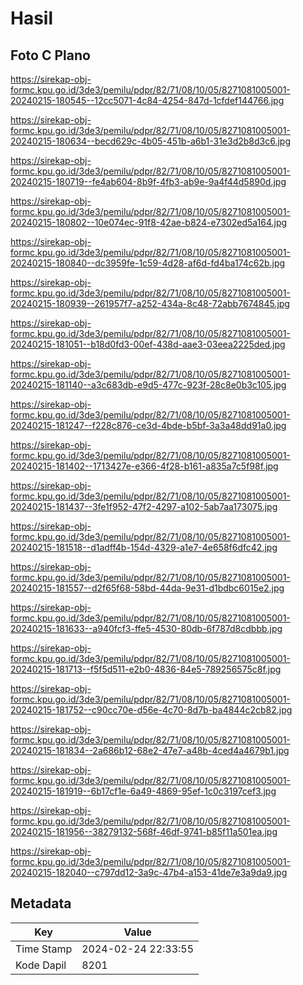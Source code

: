 # Hasil

## Foto C Plano

https://sirekap-obj-formc.kpu.go.id/3de3/pemilu/pdpr/82/71/08/10/05/8271081005001-20240215-180545--12cc5071-4c84-4254-847d-1cfdef144766.jpg

https://sirekap-obj-formc.kpu.go.id/3de3/pemilu/pdpr/82/71/08/10/05/8271081005001-20240215-180634--becd629c-4b05-451b-a6b1-31e3d2b8d3c6.jpg

https://sirekap-obj-formc.kpu.go.id/3de3/pemilu/pdpr/82/71/08/10/05/8271081005001-20240215-180719--fe4ab604-8b9f-4fb3-ab9e-9a4f44d5890d.jpg

https://sirekap-obj-formc.kpu.go.id/3de3/pemilu/pdpr/82/71/08/10/05/8271081005001-20240215-180802--10e074ec-91f8-42ae-b824-e7302ed5a164.jpg

https://sirekap-obj-formc.kpu.go.id/3de3/pemilu/pdpr/82/71/08/10/05/8271081005001-20240215-180840--dc3959fe-1c59-4d28-af6d-fd4ba174c62b.jpg

https://sirekap-obj-formc.kpu.go.id/3de3/pemilu/pdpr/82/71/08/10/05/8271081005001-20240215-180939--261957f7-a252-434a-8c48-72abb7674845.jpg

https://sirekap-obj-formc.kpu.go.id/3de3/pemilu/pdpr/82/71/08/10/05/8271081005001-20240215-181051--b18d0fd3-00ef-438d-aae3-03eea2225ded.jpg

https://sirekap-obj-formc.kpu.go.id/3de3/pemilu/pdpr/82/71/08/10/05/8271081005001-20240215-181140--a3c683db-e9d5-477c-923f-28c8e0b3c105.jpg

https://sirekap-obj-formc.kpu.go.id/3de3/pemilu/pdpr/82/71/08/10/05/8271081005001-20240215-181247--f228c876-ce3d-4bde-b5bf-3a3a48dd91a0.jpg

https://sirekap-obj-formc.kpu.go.id/3de3/pemilu/pdpr/82/71/08/10/05/8271081005001-20240215-181402--1713427e-e366-4f28-b161-a835a7c5f98f.jpg

https://sirekap-obj-formc.kpu.go.id/3de3/pemilu/pdpr/82/71/08/10/05/8271081005001-20240215-181437--3fe1f952-47f2-4297-a102-5ab7aa173075.jpg

https://sirekap-obj-formc.kpu.go.id/3de3/pemilu/pdpr/82/71/08/10/05/8271081005001-20240215-181518--d1adff4b-154d-4329-a1e7-4e658f6dfc42.jpg

https://sirekap-obj-formc.kpu.go.id/3de3/pemilu/pdpr/82/71/08/10/05/8271081005001-20240215-181557--d2f65f68-58bd-44da-9e31-d1bdbc6015e2.jpg

https://sirekap-obj-formc.kpu.go.id/3de3/pemilu/pdpr/82/71/08/10/05/8271081005001-20240215-181633--a940fcf3-ffe5-4530-80db-6f787d8cdbbb.jpg

https://sirekap-obj-formc.kpu.go.id/3de3/pemilu/pdpr/82/71/08/10/05/8271081005001-20240215-181713--f5f5d511-e2b0-4836-84e5-789256575c8f.jpg

https://sirekap-obj-formc.kpu.go.id/3de3/pemilu/pdpr/82/71/08/10/05/8271081005001-20240215-181752--c90cc70e-d56e-4c70-8d7b-ba4844c2cb82.jpg

https://sirekap-obj-formc.kpu.go.id/3de3/pemilu/pdpr/82/71/08/10/05/8271081005001-20240215-181834--2a686b12-68e2-47e7-a48b-4ced4a4679b1.jpg

https://sirekap-obj-formc.kpu.go.id/3de3/pemilu/pdpr/82/71/08/10/05/8271081005001-20240215-181919--6b17cf1e-6a49-4869-95ef-1c0c3197cef3.jpg

https://sirekap-obj-formc.kpu.go.id/3de3/pemilu/pdpr/82/71/08/10/05/8271081005001-20240215-181956--38279132-568f-46df-9741-b85f11a501ea.jpg

https://sirekap-obj-formc.kpu.go.id/3de3/pemilu/pdpr/82/71/08/10/05/8271081005001-20240215-182040--c797dd12-3a9c-47b4-a153-41de7e3a9da9.jpg


## Metadata

| Key        | Value               |
| ---------- | ------------------- |
| Time Stamp | 2024-02-24 22:33:55 |
| Kode Dapil | 8201                |



